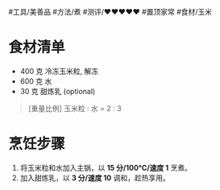 #工具/美善品 #方法/煮 #测评/♥♥♥♥♥ #置顶家常 #食材/玉米 
# 食材清单

- 400 克 冷冻玉米粒, 解冻
- 600 克 水
- 30 克 甜炼乳 (optional)

>[重量比例]
>玉米粒 : 水 = 2 : 3

# 烹饪步骤

1. 将玉米粒和水加入主锅，以 **15 分/100°C/速度 1** 烹煮。
2. 加入甜炼乳，以 **3 分/速度 10** 调和，趁热享用。